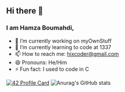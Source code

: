 ## Hi there 👋
### I am Hamza Boumahdi,

- 🔭 I’m currently working on myOwnStuff
- 🌱 I’m currently learning to code at 1337
- 📫 How to reach me: hixcoder@gmail.com
- 😄 Pronouns: He/Him
- ⚡ Fun fact: I used to code in C


[![42 Profile Card](https://1337-readme.vercel.app/api/profile?cursus=42cursus&dark=true&login=hboumahd)](https://github.com/mohouyizme/1337-readme)
![Anurag's GitHub stats](https://github-readme-stats.vercel.app/api?username=hixcoder&show_icons=true&theme=tokyonight)


